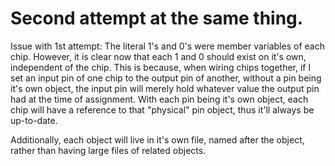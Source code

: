# Second attempt at the same thing.

Issue with 1st attempt: The literal 1's and 0's were member variables
of each chip. However, it is clear now that each 1 and 0 should exist
on it's own, independent of the chip. This is because, when wiring 
chips together, if I set an input pin of one chip to the output pin 
of another, without a pin being it's own object, the input pin will
merely hold whatever value the output pin had at the time of assignment.
With each pin being it's own object, each chip will have a reference to that
"physical" pin object, thus it'll always be up-to-date.

Additionally, each object will live in it's own file, named after the object,
rather than having large files of related objects.